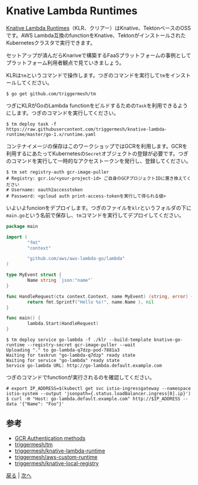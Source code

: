 # Knative Lambda Runtimes

[Knative Lambda Runtimes](https://github.com/triggermesh/knative-lambda-runtime)（KLR、クリアー）はKnative、TektonベースのOSSです。AWS Lambda互換のfunctionをKnative、TektonがインストールされたKubernetesクラスタで実行できます。

セットアップが済んだらKnariveで構築するFaaSプラットフォームの事例としてプラットフォーム利用者観点で見ていきましょう。

KLRは`tm`というコマンドで操作します。つぎのコマンドを実行して`tm`をインストールしてください。

```shell
$ go get github.com/triggermesh/tm
```

つぎにKLRがGoのLambda functionをビルドするための`Task`を利用できるようにします。つぎのコマンドを実行してください。

```shell
$ tm deploy task -f https://raw.githubusercontent.com/triggermesh/knative-lambda-runtime/master/go-1.x/runtime.yaml
```

コンテナイメージの保存はこのワークショップではGCRを利用します。GCRを利用するにあたってKubernetesの`Secret`オブジェクトの登録が必要です。つぎのコマンドを実行して一時的なアクセストークンを発行し、登録してください。

```
$ tm set registry-auth gcr-image-puller
# Registry: gcr.io/<your-project-id> ご自身のGCPプロジェクトIDに置き換えてください
# Username: oauth2accesstoken
# Password: <gcloud auth print-access-tokenを実行して得られる値>
```

いよいよfuncionをデプロイします。つぎのファイルを`klr`というフォルダの下に`main.go`という名前で保存し、`tm`コマンドを実行してデプロイしてください。

```go
package main

import (
        "fmt"
        "context"

        "github.com/aws/aws-lambda-go/lambda"
)

type MyEvent struct {
        Name string `json:"name"`
}

func HandleRequest(ctx context.Context, name MyEvent) (string, error) {
        return fmt.Sprintf("Hello %s!", name.Name ), nil
}

func main() {
        lambda.Start(HandleRequest)
}
```

```shell
$ tm deploy service go-lambda -f ./klr --build-template knative-go-runtime --registry-secret gcr-image-puller --wait
Uploading "." to go-lambda-q7dzp-pod-7881a3
Waiting for taskrun "go-lambda-q7dzp" ready state
Waiting for service "go-lambda" ready state
Service go-lambda URL: http://go-lambda.default.example.com
```

つぎのコマンドでfunctionが実行されるのを確認してください。

```shell
# export IP_ADDRESS=$(kubectl get svc istio-ingressgateway --namespace istio-system --output 'jsonpath={.status.loadBalancer.ingress[0].ip}')
$ curl -H "Host: go-lambda.default.example.com" http://$IP_ADDRESS --data '{"Name": "Foo"}'
```

## 参考

* [GCR Authentication methods](https://cloud.google.com/container-registry/docs/advanced-authentication)
* [triggermesh/tm](https://github.com/triggermesh/tm)
* [triggermesh/knative-lambda-runtime](https://github.com/triggermesh/knative-lambda-runtime)
* [triggermesh/aws-custom-runtime](https://github.com/triggermesh/aws-custom-runtime)
* [triggermesh/knative-local-registry](https://github.com/triggermesh/knative-local-registry)

[戻る](step1.md) | [次へ](step3.md)
